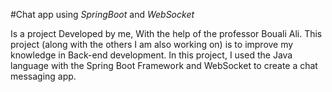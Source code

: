 #Chat app using *SpringBoot* and *WebSocket*

Is a project Developed by me, With the help of the professor Bouali Ali.
This project (along with the others I am also working on) is to improve my knowledge in Back-end development. 
In this project, I used the Java language with the Spring Boot Framework and WebSocket to create a chat messaging app.
